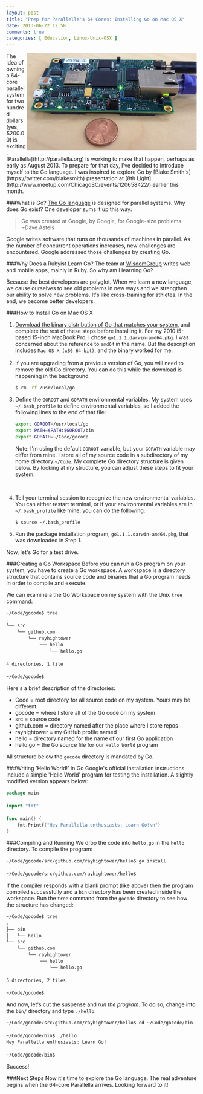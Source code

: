 ```yaml
---
layout: post
title: "Prep for Parallella's 64 Cores: Installing Go on Mac OS X"
date: 2013-06-22 12:58
comments: true
categories: [ Education, Linux-Unix-OSX ]
---
```

<img src="/images/parallella.jpg" width="450" height="257" alt="Parallella 64-core supercomputer" title="Parallella 64-core supercomputer" align="right" imgcap="Parallella Board">
The idea of owning a 64-core parallel system for two hundred dollars (yes, $200.00) is exciting. [Parallella](http://parallella.org) is working to make that happen, perhaps as early as August 2013. To prepare for that day, I've decided to introduce myself to the Go language. 
<!--more-->
I was inspired to explore Go by [Blake Smith's](https://twitter.com/blakesmith) presentation at [8th Light](http://www.meetup.com/ChicagoSC/events/120658422/) earlier this month.

###What is Go?
[The Go language](http://golang.org) is designed for parallel systems. Why does Go exist? One developer sums it up this way:

>Go was created at Google, by Google, for Google-size problems.<br/>~Dave Astels

Google writes software that runs on thousands of machines in parallel. As the number of concurrent operations increases, new challenges are encountered. Google addressed those challenges by creating Go.

###Why Does a Rubyist Learn Go?
The team at [WisdomGroup](http://wisdomgroup.com) writes web and mobile apps, mainly in Ruby. So why am I learning Go?

Because the best developers are polyglot. When we learn a new language, we cause ourselves to see old problems in new ways and we strengthen our ability to solve new problems. It's like cross-training for  athletes. In the end, we become better developers.

###How to Install Go on Mac OS X

<ol>
<li><a href="https://code.google.com/p/go/downloads/list">Download the binary distribution of Go that matches your system</a>, and complete the rest of these steps before installing it. For my 2010 i5-based 15-inch MacBook Pro, I chose <code>go1.1.1.darwin-amd64.pkg</code>. I was concerned about the reference to <code>amd64</code> in the name. But the description includes <code>Mac OS X (x86 64-bit)</code>, and the binary worked for me.</li>
<br/>
<li>If you are upgrading from a previous version of Go, you will need to remove the old Go directory. You can do this while the download is happening in the background.</li>

```bash
$ rm -rf /usr/local/go
```

<li>Define the <code>GOROOT</code> and <code>GOPATH</code> environmental variables. My system uses <code>~/.bash_profile</code> to define environmental variables, so I added the following lines to the end of that file:

```bash
export GOROOT=/usr/local/go
export PATH=$PATH:$GOROOT/bin
export GOPATH=~/Code/gocode
```
Note: I'm using the default <code>GOROOT</code> variable, but your <code>GOPATH</code> variable may differ from mine. I store all of my source code in a subdirectory of my home directory:<code>~/Code</code>. My complete Go directory structure is given below. By looking at my structure, you can adjust these steps to fit your system.</li>
<br/>
<li>Tell your terminal session to recognize the new environmental variables. You can either restart terminal, or if your environmental variables are in <code>~/.bash_profile</code> like mine, you can do the following:</li>

```bash
$ source ~/.bash_profile
```
<li>Run the package installation program, <code>go1.1.1.darwin-amd64.pkg</code>, that was downloaded in Step 1.</li>
</ol>

Now, let's Go for a test drive.

###Creating a Go Workspace
Before you can run a Go program on your system, you have to create a Go workspace. A workspace is a directory structure that contains source code and binaries that a Go program needs in order to compile and execute.

We can examine a the Go Workspace on my system with the Unix <code>tree</code> command:

```bash
~/Code/gocode$ tree
.
└── src
    └── github.com
        └── rayhightower
            └── hello
                └── hello.go

4 directories, 1 file

~/Code/gocode$
```

Here's a brief description of the directories:

* Code = root directory for all source code on my system. Yours may be different.
* gocode = where I store all of the Go code on my system
* src = source code
* github.com = directory named after the place where I store repos
* rayhightower = my GitHub profile named
* hello = directory named for the name of our first Go application
* hello.go = the Go source file for our <code>Hello World</code> program

All structure below the <code>gocode</code> directory is mandated by Go.

###Writing 'Hello World!' in Go
Google's official installation instructions include a simple 'Hello World' program for testing the installation. A slightly modified version appears below:

```go
package main

import "fmt"

func main() {
    fmt.Printf("Hey Parallella enthusiasts: Learn Go!\n")
}
```

###Compiling and Running
We drop the code into `hello.go` in the `hello` directory. To compile the program:

```bash
~/Code/gocode/src/github.com/rayhightower/hello$ go install

~/Code/gocode/src/github.com/rayhightower/hello$
```
If the compiler responds with a blank prompt (like above) then the program compiled successfully and a `bin` directory has been created inside the workspace. Run the `tree` command from the `gocode` directory to see how the structure has changed: 

```bash
~/Code/gocode$ tree
.
├── bin
│   └── hello
└── src
    └── github.com
        └── rayhightower
            └── hello
                └── hello.go

5 directories, 2 files

~/Code/gocode$
```

And now, let's cut the suspense and _run the program_. To do so, change into the `bin/` directory and type `./hello`.

```bash
~/Code/gocode/src/github.com/rayhightower/hello$ cd ~/Code/gocode/bin

~/Code/gocode/bin$ ./hello
Hey Parallella enthusiasts: Learn Go!

~/Code/gocode/bin$
```
Success!

###Next Steps
Now it's time to explore the Go language. The real adventure begins when the 64-core Parallella arrives. Looking forward to it!
